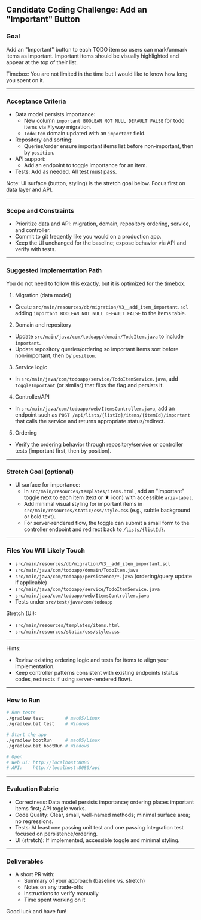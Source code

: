 ## Candidate Coding Challenge: Add an "Important" Button

### Goal

Add an "Important" button to each TODO item so users can mark/unmark items as important. Important items should be
visually highlighted and appear at the top of their list.

Timebox: You are not limited in the time but I would like to know how long you spent on it.

---

### Acceptance Criteria

- Data model persists importance:
    - New column `important BOOLEAN NOT NULL DEFAULT FALSE` for todo items via Flyway migration.
    - `TodoItem` domain updated with an `important` field.
- Repository and sorting:
    - Queries/order ensure important items list before non‑important, then by `position`.
- API support:
    - Add an endpoint to toggle importance for an item.
- Tests: Add as needed. All test must pass.

Note: UI surface (button, styling) is the stretch goal below. Focus first on data layer and API.

---

### Scope and Constraints

- Prioritize data and API: migration, domain, repository ordering, service, and controller.
- Commit to git freqently like you would on a production app.
- Keep the UI unchanged for the baseline; expose behavior via API and verify with tests.

---

### Suggested Implementation Path

You do not need to follow this exactly, but it is optimized for the timebox.

1) Migration (data model)

- Create `src/main/resources/db/migration/V3__add_item_important.sql` adding `important BOOLEAN NOT NULL DEFAULT FALSE`
  to the items table.

2) Domain and repository

- Update `src/main/java/com/todoapp/domain/TodoItem.java` to include `important`.
- Update repository queries/ordering so important items sort before non‑important, then by `position`.

3) Service logic

- In `src/main/java/com/todoapp/service/TodoItemService.java`, add `toggleImportant` (or similar) that flips the flag
  and persists it.

4) Controller/API

- In `src/main/java/com/todoapp/web/ItemsController.java`, add an endpoint such as
  `POST /api/lists/{listId}/items/{itemId}/important` that calls the service and returns appropriate status/redirect.

5) Ordering

- Verify the ordering behavior through repository/service or controller tests (important first, then by position).

---

### Stretch Goal (optional)

- UI surface for importance:
    - In `src/main/resources/templates/items.html`, add an "Important" toggle next to each item (text or ★ icon) with
      accessible `aria-label`.
    - Add minimal visual styling for important items in `src/main/resources/static/css/style.css` (e.g., subtle
      background or bold text).
    - For server-rendered flow, the toggle can submit a small form to the controller endpoint and redirect back to
      `/lists/{listId}`.

---

### Files You Will Likely Touch

- `src/main/resources/db/migration/V3__add_item_important.sql`
- `src/main/java/com/todoapp/domain/TodoItem.java`
- `src/main/java/com/todoapp/persistence/*.java` (ordering/query update if applicable)
- `src/main/java/com/todoapp/service/TodoItemService.java`
- `src/main/java/com/todoapp/web/ItemsController.java`
- Tests under `src/test/java/com/todoapp`

Stretch (UI):

- `src/main/resources/templates/items.html`
- `src/main/resources/static/css/style.css`

---

Hints:

- Review existing ordering logic and tests for items to align your implementation.
- Keep controller patterns consistent with existing endpoints (status codes, redirects if using server-rendered flow).

---

### How to Run

```bash
# Run tests
./gradlew test        # macOS/Linux
./gradlew.bat test    # Windows

# Start the app
./gradlew bootRun     # macOS/Linux
./gradlew.bat bootRun # Windows

# Open
# Web UI: http://localhost:8080
# API:    http://localhost:8080/api
```

---

### Evaluation Rubric

- Correctness: Data model persists importance; ordering places important items first; API toggle works.
- Code Quality: Clear, small, well-named methods; minimal surface area; no regressions.
- Tests: At least one passing unit test and one passing integration test focused on persistence/ordering.
- UI (stretch): If implemented, accessible toggle and minimal styling.

---

### Deliverables

- A short PR with:
    - Summary of your approach (baseline vs. stretch)
    - Notes on any trade-offs
    - Instructions to verify manually
    - Time spent working on it

Good luck and have fun!


